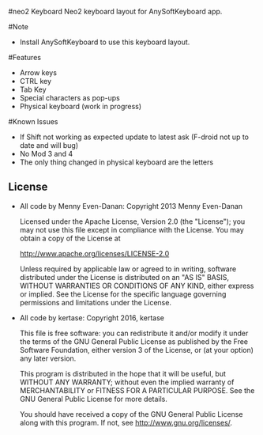 #neo2 Keyboard
Neo2 keyboard layout for AnySoftKeyboard app.


#Note
* Install AnySoftKeyboard to use this keyboard layout.

#Features
* Arrow keys
* CTRL key
* Tab Key
* Special characters as pop-ups
* Physical keyboard (work in progress)

#Known Issues
* If Shift not working as expected update to latest ask (F-droid not up to date and will bug)
* No Mod 3 and 4
* The only thing changed in physical keyboard are the letters


License
-------

* All code by  Menny Even-Danan:
    Copyright 2013 Menny Even-Danan
    
    Licensed under the Apache License, Version 2.0 (the "License");
    you may not use this file except in compliance with the License.
    You may obtain a copy of the License at
    
    http://www.apache.org/licenses/LICENSE-2.0
    
    Unless required by applicable law or agreed to in writing, software
    distributed under the License is distributed on an "AS IS" BASIS,
    WITHOUT WARRANTIES OR CONDITIONS OF ANY KIND, either express or implied.
    See the License for the specific language governing permissions and
    limitations under the License.
    
* All code by kertase:
    Copyright 2016, kertase

    This file is free software: you can redistribute it and/or modify
    it under the terms of the GNU General Public License as published by
    the Free Software Foundation, either version 3 of the License, or
    (at your option) any later version.

    This program is distributed in the hope that it will be useful,
    but WITHOUT ANY WARRANTY; without even the implied warranty of
    MERCHANTABILITY or FITNESS FOR A PARTICULAR PURPOSE.  See the
    GNU General Public License for more details.

    You should have received a copy of the GNU General Public License    
    along with this program.  If not, see <http://www.gnu.org/licenses/>.
